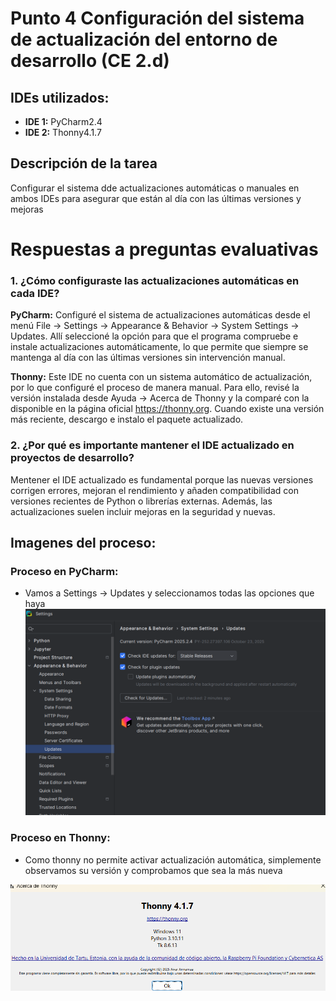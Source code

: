 # Punto 4 Configuración del sistema de actualización del entorno de desarrollo (CE 2.d)

## IDEs utilizados:
- **IDE 1:** PyCharm2.4
- **IDE 2:** Thonny4.1.7

## Descripción de la tarea
Configurar el sistema dde actualizaciones automáticas o manuales en ambos IDEs para asegurar que están al día con las últimas versiones y mejoras

# Respuestas a preguntas evaluativas
### 1. ¿Cómo configuraste las actualizaciones automáticas en cada IDE?
**PyCharm:**
Configuré el sistema de actualizaciones automáticas desde el menú File -> Settings -> Appearance & Behavior -> System Settings -> Updates.
Allí seleccioné la opción para que el programa compruebe e instale actualizaciones automáticamente, lo que permite que siempre se mantenga al día con las últimas versiones sin intervención manual.

**Thonny:**
Este IDE no cuenta con un sistema automático de actualización, por lo que configuré el proceso de manera manual.
Para ello, revisé la versión instalada desde Ayuda -> Acerca de Thonny y la comparé con la disponible en la página oficial https://thonny.org.
Cuando existe una versión más reciente, descargo e instalo el paquete actualizado.

### 2. ¿Por qué es importante mantener el IDE actualizado en proyectos de desarrollo?
Mentener el IDE actualizado es fundamental porque las nuevas versiones corrigen errores, mejoran el rendimiento y añaden compatibilidad con versiones recientes de Python o librerías externas.
Además, las actualizaciones suelen incluir mejoras en la seguridad y nuevas.

## Imagenes del proceso:
### Proceso en PyCharm:

- Vamos a Settings -> Updates y seleccionamos todas las opciones que haya
![](capturas/actualizaciones/actializaciones_pycharm/1.png)

### Proceso en Thonny:
- Como thonny no permite activar actualización automática, simplemente observamos su versión y comprobamos que sea la más nueva

![](capturas/actualizaciones/actualizaciones_thonny/1.png)